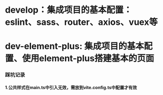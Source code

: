 <!--
 * @Author: Hongzf
 * @Date: 2022-11-23 17:02:31
 * @LastEditors: Hongzf
 * @LastEditTime: 2022-11-29 13:45:41
 * @Description: 
-->
# develop：集成项目的基本配置：eslint、sass、router、axios、vuex等
# dev-element-plus: 集成项目的基本配置、使用element-plus搭建基本的页面
### 踩坑记录
#### 1.公共样式在main.ts中引入无效，需放到vite.config.ts中配置才有效
